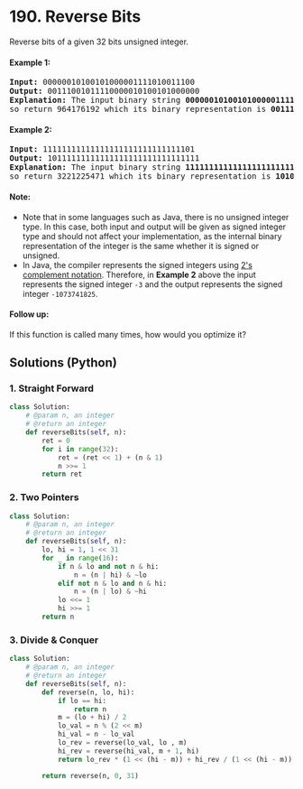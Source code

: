 # 190. Reverse Bits
Reverse bits of a given 32 bits unsigned integer.

#### Example 1:
<pre>
<strong>Input:</strong> 00000010100101000001111010011100
<strong>Output:</strong> 00111001011110000010100101000000
<strong>Explanation:</strong> The input binary string <strong>00000010100101000001111010011100</strong> represents the unsigned integer 43261596,
so return 964176192 which its binary representation is <strong>00111001011110000010100101000000</strong>
</pre>

#### Example 2:
<pre>
<strong>Input:</strong> 11111111111111111111111111111101
<strong>Output:</strong> 10111111111111111111111111111111
<strong>Explanation:</strong> The input binary string <strong>11111111111111111111111111111101</strong> represents the unsigned integer 4294967293,
so return 3221225471 which its binary representation is <strong>10101111110010110010011101101001</strong>
</pre>

#### Note:
* Note that in some languages such as Java, there is no unsigned integer type. In this case, both input and output will be given as signed integer type and should not affect your implementation, as the internal binary representation of the integer is the same whether it is signed or unsigned.
* In Java, the compiler represents the signed integers using [2's complement notation](https://en.wikipedia.org/wiki/Two%27s_complement). Therefore, in **Example 2** above the input represents the signed integer ```-3``` and the output represents the signed integer ```-1073741825```.

#### Follow up:
If this function is called many times, how would you optimize it?

## Solutions (Python)

### 1. Straight Forward
```Python
class Solution:
    # @param n, an integer
    # @return an integer
    def reverseBits(self, n):
        ret = 0
        for i in range(32):
            ret = (ret << 1) + (n & 1)
            n >>= 1
        return ret
```

### 2. Two Pointers
```Python
class Solution:
    # @param n, an integer
    # @return an integer
    def reverseBits(self, n):
        lo, hi = 1, 1 << 31
        for _ in range(16):
            if n & lo and not n & hi:
                n = (n | hi) & ~lo
            elif not n & lo and n & hi:
                n = (n | lo) & ~hi
            lo <<= 1
            hi >>= 1
        return n
```

### 3. Divide & Conquer
```Python
class Solution:
    # @param n, an integer
    # @return an integer
    def reverseBits(self, n):
        def reverse(n, lo, hi):
            if lo == hi:
                return n
            m = (lo + hi) / 2
            lo_val = n % (2 << m)
            hi_val = n - lo_val
            lo_rev = reverse(lo_val, lo , m)
            hi_rev = reverse(hi_val, m + 1, hi)
            return lo_rev * (1 << (hi - m)) + hi_rev / (1 << (hi - m))

        return reverse(n, 0, 31)
```
